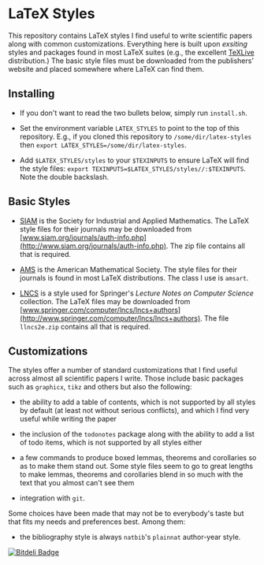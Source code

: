# LaTeX Styles

This repository contains LaTeX styles I find useful to write scientific papers
along with common customizations. Everything here is built upon _exsiting_
styles and packages found in most LaTeX suites (e.g., the excellent
[TeXLive](http://www.tug.org/texlive) distribution.) The basic style files must
be downloaded from the publishers' website and placed somewhere where LaTeX can
find them.

## Installing

* If you don't want to read the two bullets below, simply run ``install.sh``.

* Set the environment variable ``LATEX_STYLES`` to point to the top of this
  repository. E.g., if you cloned this repository to ``/some/dir/latex-styles``
  then ``export LATEX_STYLES=/some/dir/latex-styles``.

* Add ``$LATEX_STYLES/styles`` to your ``$TEXINPUTS`` to ensure LaTeX will find
  the style files: ``export TEXINPUTS=$LATEX_STYLES/styles//:$TEXINPUTS``. Note
  the double backslash.

## Basic Styles

* [SIAM](http://www.siam.org) is the Society for Industrial and Applied
  Mathematics. The LaTeX style files for their journals may be downloaded from
  [www.siam.org/journals/auth-info.php](http://www.siam.org/journals/auth-info.php).
  The zip file contains all that is required.

* [AMS](http://www.ams.org) is the American Mathematical Society. The style
  files for their journals is found in most LaTeX distributions. The class I
  use is ``amsart``.

* [LNCS](http://www.springer.com/computer/lncs) is a style used for Springer's
  _Lecture Notes on Computer Science_ collection. The LaTeX files may be
  downloaded from
  [www.springer.com/computer/lncs/lncs+authors](http://www.springer.com/computer/lncs/lncs+authors). The file ``llncs2e.zip`` contains all that is required.

## Customizations

The styles offer a number of standard customizations that I find useful across
almost all scientific papers I write. Those include basic packages such as
``graphicx``, ``tikz`` and others but also the following:

* the ability to add a table of contents, which is not supported by all styles
  by default (at least not without serious conflicts), and which I find very
  useful while writing the paper

* the inclusion of the ``todonotes`` package along with the ability to add a
  list of todo items, which is not supported by all styles either

* a few commands to produce boxed lemmas, theorems and corollaries so as to
  make them stand out. Some style files seem to go to great lengths to make
  lemmas, theorems and corollaries blend in so much with the text that you
  almost can't see them

* integration with ``git``.

Some choices have been made that may not be to everybody's taste but that fits
my needs and preferences best. Among them:

* the bibliography style is always ``natbib``'s ``plainnat`` author-year style.


[![Bitdeli Badge](https://d2weczhvl823v0.cloudfront.net/dpo/latex-styles/trend.png)](https://bitdeli.com/free "Bitdeli Badge")

